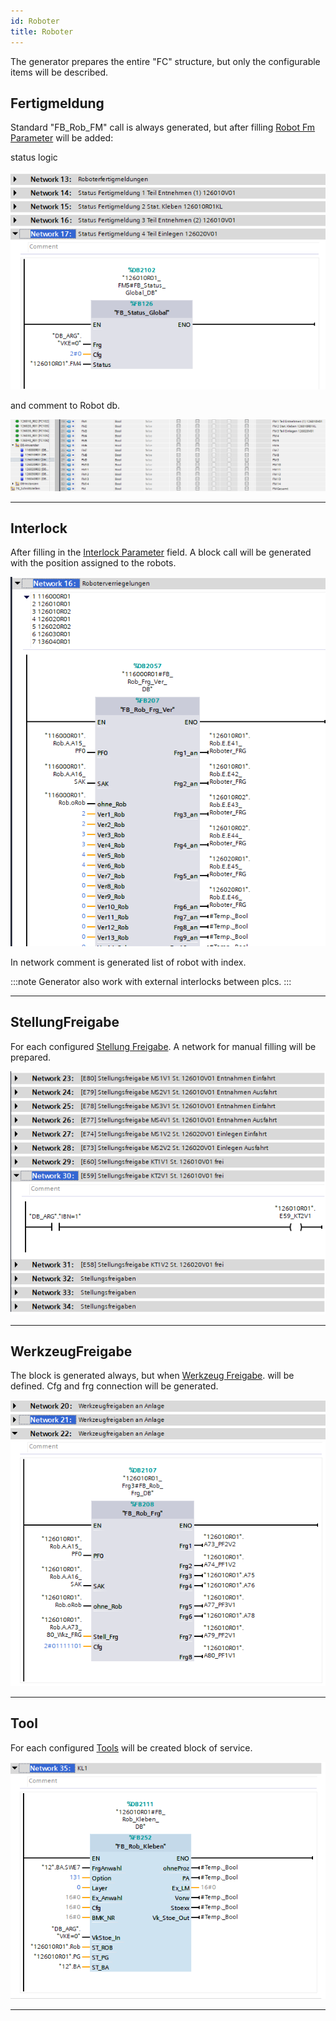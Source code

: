 ```yaml
---
id: Roboter
title: Roboter
---
```


The generator prepares the entire "FC" structure, but only the configurable items will be described.

## Fertigmeldung

Standard "FB_Rob_FM" call is always generated, but after filling [Robot Fm Parameter](../../../configuration/robots/Fertigmeldung)
will  be added:

status logic

![img](../../../../assets/docs/generation/programBlocks/roboter/LogicFm.jpg)


and comment to Robot db.

![img](../../../../assets/docs/generation/programBlocks/roboter/Fertigmeldung.jpg)

---

## Interlock

After filling in the [Interlock Parameter](../../../configuration/robots/Interlock) field. A block call will be generated with the position assigned to the robots.

![img](../../../../assets/docs/generation/programBlocks/roboter/Interlock.jpg)

In network comment is generated list of robot with index.

:::note
Generator also work with external interlocks between plcs.
:::

---

## StellungFreigabe

For each configured [Stellung Freigabe](../../../configuration/robots/StellungFreigabe). 
A network for manual filling will be prepared.

![img](../../../../assets/docs/generation/programBlocks/roboter/StellungFreigabe.jpg)

---

## WerkzeugFreigabe

The block is generated always, but when [Werkzeug Freigabe](../../../configuration/robots/WerkzeugFreigabe).
will be defined. Cfg and frg connection will be generated.

![img](../../../../assets/docs/generation/programBlocks/roboter/WerkzeugFreigabe.jpg)

---

## Tool

For each configured [Tools](../../../configuration/robots/Tools) will be created block of service.

![img](../../../../assets/docs/generation/programBlocks/roboter/Tool.jpg)

---